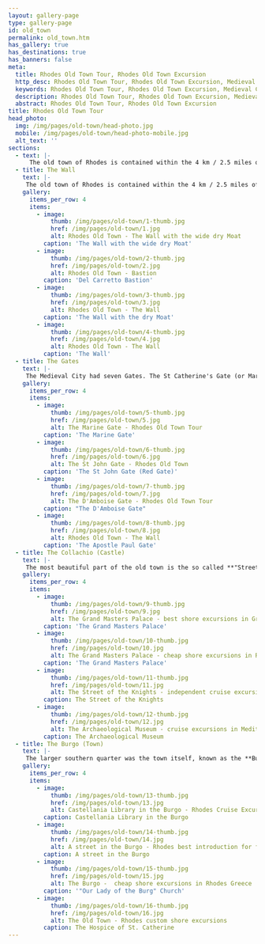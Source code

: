 ```yaml
---
layout: gallery-page
type: gallery-page
id: old_town
permalink: old_town.htm
has_gallery: true
has_destinations: true
has_banners: false
meta:
  title: Rhodes Old Town Tour, Rhodes Old Town Excursion
  http_desc: Rhodes Old Town Tour, Rhodes Old Town Excursion, Medieval City of Rhodes Tour, Rhodes Medieval city Excursions
  keywords: Rhodes Old Town Tour, Rhodes Old Town Excursion, Medieval City, Excursions
  description: Rhodes Old Town Tour, Rhodes Old Town Excursion, Medieval City of Rhodes Tour, Rhodes Medieval city Excursions
  abstract: Rhodes Old Town Tour, Rhodes Old Town Excursion
title: Rhodes Old Town Tour
head_photo:
  img: /img/pages/old-town/head-photo.jpg
  mobile: /img/pages/old-town/head-photo-mobile.jpg
  alt_text: ''
sections:
  - text: |-
      The old town of Rhodes is contained within the 4 km / 2.5 miles of defensive walls that the Knights of St John built on Byzantine fortification. A typical example of the techniques of fortification of the 14th - 15th century. Massive towers and bastions project from several place and they are decorated with elaborate stonework, while a wide dry moat provided the first line of defence.
  - title: The Wall
    text: |-
     The old town of Rhodes is contained within the 4 km / 2.5 miles of defensive walls that the Knights of St John built on Byzantine fortification. A typical example of the techniques of fortification of the 14th - 15th century. Massive towers and bastions project from several place and they are decorated with elaborate stonework, while a wide dry moat provided the first line of defence.
    gallery:
      items_per_row: 4
      items:
        - image:
            thumb: /img/pages/old-town/1-thumb.jpg
            href: /img/pages/old-town/1.jpg
            alt: Rhodes Old Town - The Wall with the wide dry Moat
          caption: 'The Wall with the wide dry Moat'
        - image:
            thumb: /img/pages/old-town/2-thumb.jpg
            href: /img/pages/old-town/2.jpg
            alt: Rhodes Old Town - Bastion
          caption: 'Del Carretto Bastion'
        - image:
            thumb: /img/pages/old-town/3-thumb.jpg
            href: /img/pages/old-town/3.jpg
            alt: Rhodes Old Town - The Wall
          caption: 'The Wall with the dry Moat'
        - image:
            thumb: /img/pages/old-town/4-thumb.jpg
            href: /img/pages/old-town/4.jpg
            alt: Rhodes Old Town - The Wall
          caption: 'The Wall'
  - title: The Gates
    text: |-
     The Medieval City had seven Gates. The St Catherine's Gate (or Marine Gate) was the main gate of the town. The D'Amboise Gate the most impressive Gate, The St Anthony's Gate, The St John's Gate, The Apostle Paul Gate, The St Athanasius Gate and the Port or Mills Gate.
    gallery:
      items_per_row: 4
      items:
        - image:
            thumb: /img/pages/old-town/5-thumb.jpg
            href: /img/pages/old-town/5.jpg
            alt: The Marine Gate - Rhodes Old Town Tour
          caption: 'The Marine Gate'
        - image:
            thumb: /img/pages/old-town/6-thumb.jpg
            href: /img/pages/old-town/6.jpg
            alt: The St John Gate - Rhodes Old Town
          caption: 'The St John Gate (Red Gate)'
        - image:
            thumb: /img/pages/old-town/7-thumb.jpg
            href: /img/pages/old-town/7.jpg
            alt: The D'Amboise Gate - Rhodes Old Town Tour
          caption: "The D'Amboise Gate"
        - image:
            thumb: /img/pages/old-town/8-thumb.jpg
            href: /img/pages/old-town/8.jpg
            alt: Rhodes Old Town - The Wall
          caption: 'The Apostle Paul Gate'     
  - title: The Collachio (Castle)
    text: |-
     The most beautiful part of the old town is the so called **"Street of the Knights"**. Is a set-piece Italian restoration of the enclave created by the Knights of St John as their main thoroughfare. Several Langues had their palaces along the street. The street links the **"Hospital of the Knights"** now houses the "Archeological Museum of Rhodes" to the **"Palace of the Grand Masters"** now houses a museum.
    gallery:
      items_per_row: 4
      items:
        - image:
            thumb: /img/pages/old-town/9-thumb.jpg
            href: /img/pages/old-town/9.jpg
            alt: The Grand Masters Palace - best shore excursions in Greek islands
          caption: 'The Grand Masters Palace'
        - image:
            thumb: /img/pages/old-town/10-thumb.jpg
            href: /img/pages/old-town/10.jpg
            alt: The Grand Masters Palace - cheap shore excursions in Rhodes Greece
          caption: 'The Grand Masters Palace'
        - image:
            thumb: /img/pages/old-town/11-thumb.jpg
            href: /img/pages/old-town/11.jpg
            alt: The Street of the Knights - independent cruise excursions in Rhodes Greece
          caption: The Street of the Knights
        - image:
            thumb: /img/pages/old-town/12-thumb.jpg
            href: /img/pages/old-town/12.jpg
            alt: The Archaeological Museum - cruise excursions in Mediterranean Sea
          caption: The Archaeological Museum                
  - title: The Burgo (Town)
    text: |-
     The larger southern quarter was the town itself, known as the **Burgo**, **Burgus**, **Burgum** or **Hora**. Here lived a blend of races, with the Greeks in the majority.
    gallery:
      items_per_row: 4
      items:
        - image:
            thumb: /img/pages/old-town/13-thumb.jpg
            href: /img/pages/old-town/13.jpg
            alt: Castellania Library in the Burgo - Rhodes Cruise Excursions
          caption: Castellania Library in the Burgo
        - image:
            thumb: /img/pages/old-town/14-thumb.jpg
            href: /img/pages/old-town/14.jpg
            alt: A street in the Burgo - Rhodes best introduction for first time visitors
          caption: A street in the Burgo
        - image:
            thumb: /img/pages/old-town/15-thumb.jpg
            href: /img/pages/old-town/15.jpg
            alt: The Burgo -  cheap shore excursions in Rhodes Greece
          caption: '"Our Lady of the Burg" Church'
        - image:
            thumb: /img/pages/old-town/16-thumb.jpg
            href: /img/pages/old-town/16.jpg
            alt: The Old Town - Rhodes custom shore excursions
          caption: The Hospice of St. Catherine                
---
```

